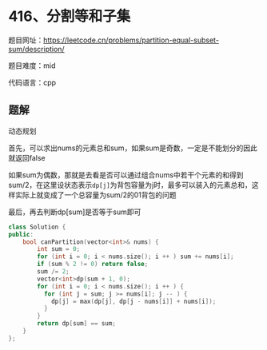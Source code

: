 # 416、分割等和子集
题目网址：https://leetcode.cn/problems/partition-equal-subset-sum/description/

题目难度：mid

代码语言：cpp
## 题解
动态规划

首先，可以求出nums的元素总和sum，如果sum是奇数，一定是不能划分的因此就返回false

如果sum为偶数，那就是去看是否可以通过组合nums中若干个元素的和得到sum/2，在这里设状态表示`dp[j]`为背包容量为j时，最多可以装入的元素总和，这样实际上就变成了一个总容量为sum/2的01背包的问题

最后，再去判断dp[sum]是否等于sum即可

```cpp
class Solution {
public:
    bool canPartition(vector<int>& nums) {
        int sum = 0;
        for (int i = 0; i < nums.size(); i ++ ) sum += nums[i];
        if (sum % 2 != 0) return false;
        sum /= 2;
        vector<int>dp(sum + 1, 0);
        for (int i = 0; i < nums.size(); i ++ ) {
          for (int j = sum; j >= nums[i]; j -- ) {
            dp[j] = max(dp[j], dp[j - nums[i]] + nums[i]);
          }
        }
        return dp[sum] == sum;
    }
};
```
